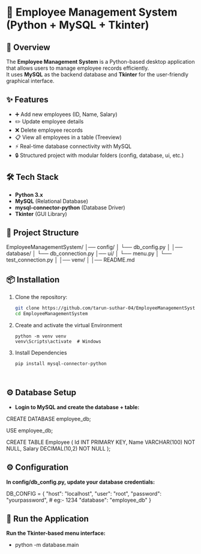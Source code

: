 # 🏢 Employee Management System (Python + MySQL + Tkinter)

## 📌 Overview
The **Employee Management System** is a Python-based desktop application that allows users to manage employee records efficiently.  
It uses **MySQL** as the backend database and **Tkinter** for the user-friendly graphical interface.

## ✨ Features
- ➕ Add new employees (ID, Name, Salary)
- ✏️ Update employee details
- ❌ Delete employee records
- 📋 View all employees in a table (Treeview)
- ⚡ Real-time database connectivity with MySQL
- 🔒 Structured project with modular folders (config, database, ui, etc.)

## 🛠️ Tech Stack
- **Python 3.x**
- **MySQL** (Relational Database)
- **mysql-connector-python** (Database Driver) 
- **Tkinter** (GUI Library)

## 📂 Project Structure

EmployeeManagementSystem/
│── config/
│ └── db_config.py 
│
│── database/
│ └── db_connection.py 
│── ui/
│ └── menu.py 
│ └── test_connection.py 
│
│── venv/
│
│── README.md 

## 📦 Installation

1. Clone the repository:
   ```bash
   git clone https://github.com/tarun-suthar-04/EmployeeManagementSystem.git
   cd EmployeeManagementSystem

2. Create and activate the virtual Environment
   ```
   python -m venv venv
   venv\Scripts\activate  # Windows

3. Install Dependencies
   ```
   pip install mysql-connector-python



## ⚙️ Database Setup
- **Login to MySQL and create the database + table:**

CREATE DATABASE employee_db;

USE employee_db;

CREATE TABLE Employee (
    Id INT PRIMARY KEY,
    Name VARCHAR(100) NOT NULL,
    Salary DECIMAL(10,2) NOT NULL
);

## ⚙️ Configuration

**In config/db_config.py, update your database credentials:**

DB_CONFIG = {
    "host": "localhost",
    "user": "root", 
    "password": "yourpassword",  # eg:- 1234
    "database": "employee_db"
}

## 🚀 Run the Application
**Run the Tkinter-based menu interface:**
- python -m database.main




   

